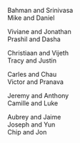 Bahman and Srinivasa  
Mike and Daniel  

Viviane and Jonathan  
Prashil and Dasha  

Christiaan and Vijeth  
Tracy and Justin  

Carles and Chau  
Victor and Pranava  

Jeremy and Anthony  
Camille and Luke  

Aubrey and Jaime  
Joseph and Yun  
Chip and Jon  
  
